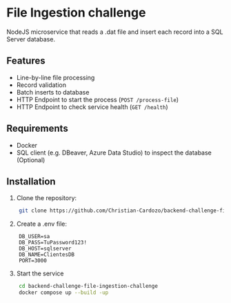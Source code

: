 # File Ingestion challenge

NodeJS microservice that reads a .dat file and insert each record into a SQL Server database.

## Features

- Line-by-line file processing
- Record validation
- Batch inserts to database
- HTTP Endpoint to start the process (`POST /process-file`)
- HTTP Endpoint to check service health (`GET /health`)

## Requirements

- Docker
- SQL client (e.g. DBeaver, Azure Data Studio) to inspect the database (Optional)

## Installation

1. Clone the repository:

```bash
    git clone https://github.com/Christian-Cardozo/backend-challenge-file-ingestion-challenge.git        
```

2. Create a .env file:

```env
    DB_USER=sa
    DB_PASS=TuPassword123!
    DB_HOST=sqlserver
    DB_NAME=ClientesDB
    PORT=3000
```

3. Start the service

```bash    
    cd backend-challenge-file-ingestion-challenge    
    docker compose up --build -up
```

